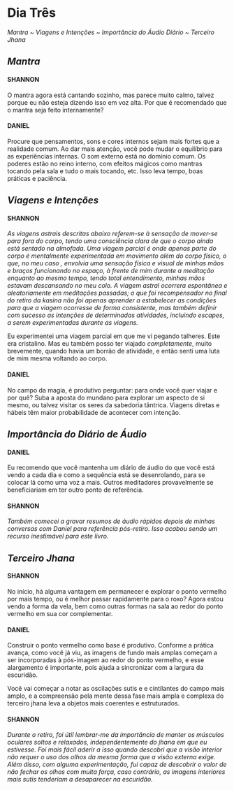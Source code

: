 # Dia Três

_Mantra ~ Viagens e Intenções ~ Importância do Áudio Diário ~ Terceiro Jhana_

## _Mantra_

#### SHANNON

O mantra agora está cantando sozinho, mas parece muito calmo, talvez porque eu não esteja dizendo isso em voz alta. Por que é recomendado que o mantra seja feito internamente?

#### DANIEL

Procure que pensamentos, sons e cores internos sejam mais fortes que a realidade comum. Ao dar mais atenção, você pode mudar o equilíbrio para as experiências internas. O som externo está no domínio comum. Os poderes estão no reino interno, com efeitos mágicos como mantras tocando pela sala e tudo o mais tocando, etc. Isso leva tempo, boas práticas e paciência.

## _Viagens e Intenções_

#### SHANNON

_As viagens astrais descritas abaixo referem-se à sensação de mover-se para fora do corpo, tendo uma consciência clara de que o corpo ainda está sentado na almofada. Uma viagem parcial é onde apenas parte do corpo é mentalmente experimentada em movimento além do corpo físico, o que, no meu caso , envolvia uma sensação física e visual de minhas mãos e braços funcionando no espaço, à frente de mim durante a meditação enquanto ao mesmo tempo, tendo total entendimento, minhas mãos estavam descansando no meu colo. A viagem astral ocorrera espontânea e aleatoriamente em meditações passadas; o que foi recompensador no final do retiro da kasina não foi apenas aprender a estabelecer as condições para que a viagem ocorresse de forma consistente, mas também definir com sucesso as intenções de determinadas atividades, incluindo escapes, a serem experimentadas durante as viagens._

Eu experimentei uma viagem parcial em que me vi pegando talheres. Este era cristalino. Mas eu também posso ter viajado _completamente_, muito brevemente, quando havia um borrão de atividade, e então senti uma luta de mim mesma voltando ao corpo.

#### DANIEL

No campo da magia, é produtivo perguntar: para onde você quer viajar e por quê? Suba a aposta do mundano para explorar um aspecto de si mesmo, ou talvez visitar os seres da sabedoria tântrica. Viagens diretas e hábeis têm maior probabilidade de acontecer com intenção.

## _Importância do Diário de Áudio_

#### DANIEL

Eu recomendo que você mantenha um diário de áudio do que você está vendo a cada dia e como a sequência está se desenrolando, para se colocar lá como uma voz a mais. Outros meditadores provavelmente se beneficiariam em ter outro ponto de referência.

#### SHANNON

_Também comecei a gravar resumos de áudio rápidos depois de minhas conversas com Daniel para referência pós-retiro. Isso acabou sendo um recurso inestimável para este livro._

## _Terceiro Jhana_

#### SHANNON

No início, há alguma vantagem em permanecer e explorar o ponto vermelho por mais tempo, ou é melhor passar rapidamente para o roxo? Agora estou vendo a forma da vela, bem como outras formas na sala ao redor do ponto vermelho em sua cor complementar.

#### DANIEL

Construir o ponto vermelho como base é produtivo. Conforme a prática avança, como você já viu, as imagens de fundo mais amplas começam a ser incorporadas à pós-imagem ao redor do ponto vermelho, e esse alargamento é importante, pois ajuda a sincronizar com a largura da escuridão.

Você vai começar a notar as oscilações sutis e e cintilantes  do campo mais amplo, e a compreensão pela mente dessa fase mais ampla e complexa do terceiro jhana leva a objetos mais coerentes e estruturados.

#### SHANNON

_Durante o retiro, foi útil lembrar-me da importância de manter os músculos oculares soltos e relaxados, independentemente do jhana em que eu estivesse. Foi mais fácil aderir a isso quando descobri que a visão interior não requer o uso dos olhos da mesma forma que a visão externa exige. Além disso, com alguma experimentação, fui capaz de descobrir o valor de não fechar os olhos com muita força, caso contrário, as imagens interiores mais sutis tenderiam a desaparecer na escuridão._
